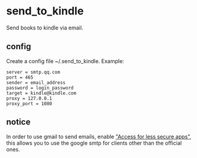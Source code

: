 # send_to_kindle

Send books to kindle via email.

## config

Create a config file ~/.send_to_kindle.
Example:

    server = smtp.qq.com
    port = 465
    sender = email_address
    password = login_password
    target = kindle@kindle.com
    proxy = 127.0.0.1
    proxy_port = 1080

## notice

In order to use gmail to send emails, enable ["Access for less secure apps"](https://www.google.com/settings/security/lesssecureapps), this allows you to use the google smtp for clients other than the official ones.
